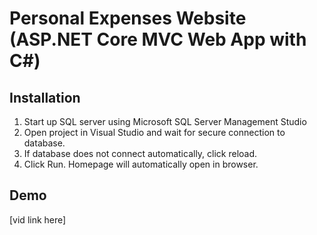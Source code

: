 # Personal Expenses Website (ASP.NET Core MVC Web App with C#)

## Installation
1. Start up SQL server using Microsoft SQL Server Management Studio
2. Open project in Visual Studio and wait for secure connection to database.
3. If database does not connect automatically, click reload.
4. Click Run. Homepage will automatically open in browser.

## Demo
[vid link here]
